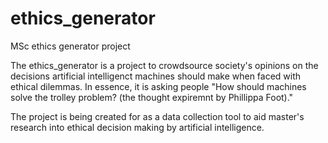 # ethics_generator

MSc ethics generator project

The ethics_generator is a project to crowdsource society's opinions on the decisions artificial intelligenct machines should make when faced with ethical dilemmas. In essence, it is asking people "How should machines solve the trolley problem? (the thought expiremnt by Phillippa Foot)."

The project is being created for as a data collection tool to aid master's research into ethical decision making by artificial intelligence.
